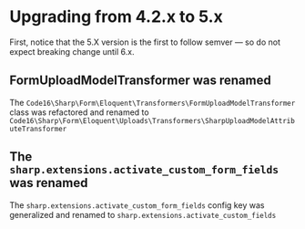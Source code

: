 # Upgrading from 4.2.x to 5.x

First, notice that the 5.X version is the first to follow semver — so do not expect breaking change until 6.x.

## FormUploadModelTransformer was renamed

The `Code16\Sharp\Form\Eloquent\Transformers\FormUploadModelTransformer` class was refactored and renamed to `Code16\Sharp\Form\Eloquent\Uploads\Transformers\SharpUploadModelAttributeTransformer`

## The `sharp.extensions.activate_custom_form_fields` was renamed

The `sharp.extensions.activate_custom_form_fields` config key was generalized and renamed to `sharp.extensions.activate_custom_fields`

